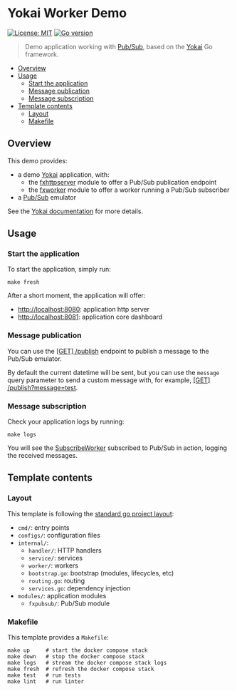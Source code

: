 # Yokai Worker Demo

[![License: MIT](https://img.shields.io/badge/License-MIT-blue.svg)](https://opensource.org/licenses/MIT)
[![Go version](https://img.shields.io/badge/Go-1.20-blue)](https://go.dev/)

> Demo application working with [Pub/Sub](https://cloud.google.com/pubsub), based on
> the [Yokai](https://github.com/ankorstore/yokai) Go framework.

<!-- TOC -->

* [Overview](#overview)
* [Usage](#usage)
	* [Start the application](#start-the-application)
	* [Message publication](#message-publication)
	* [Message subscription](#message-subscription)
* [Template contents](#template-contents)
	* [Layout](#layout)
	* [Makefile](#makefile)

<!-- TOC -->

## Overview

This demo provides:

- a demo [Yokai](https://github.com/ankorstore/yokai) application, with:
	- the [fxhttpserver](https://github.com/ankorstore/yokai/tree/main/fxhttpserver) module to offer a Pub/Sub
	  publication endpoint
	- the [fxworker](https://github.com/ankorstore/yokai/tree/main/fxworker) module to offer a worker running a Pub/Sub
	  subscriber
- a [Pub/Sub](https://cloud.google.com/pubsub) emulator

See the [Yokai documentation](https://ankorstore.github.io/yokai) for more details.

## Usage

### Start the application

To start the application, simply run:

```shell
make fresh
```

After a short moment, the application will offer:

- [http://localhost:8080](http://localhost:8080): application http server
- [http://localhost:8081](http://localhost:8081): application core dashboard

### Message publication

You can use the [[GET] /publish](http://localhost:8080/publish) endpoint to publish a message to the Pub/Sub emulator.

By default the current datetime will be sent, but you can use the `message` query parameter to send a custom message
with, for example, [[GET] /publish?message=test](http://localhost:8080/publish?message=test).

### Message subscription

Check your application logs by running:

```shell
make logs
```

You will see the [SubscribeWorker](internal/worker/subscribe.go) subscribed to Pub/Sub in action, logging the received
messages.

## Template contents

### Layout

This template is following the [standard go project layout](https://github.com/golang-standards/project-layout):

- `cmd/`: entry points
- `configs/`: configuration files
- `internal/`:
	- `handler/`: HTTP handlers
	- `service/`: services
	- `worker/`: workers
	- `bootstrap.go`: bootstrap (modules, lifecycles, etc)
	- `routing.go`: routing
	- `services.go`: dependency injection
- `modules/`: application modules
	- `fxpubsub/`: Pub/Sub module

### Makefile

This template provides a `Makefile`:

```
make up     # start the docker compose stack
make down   # stop the docker compose stack
make logs   # stream the docker compose stack logs
make fresh  # refresh the docker compose stack
make test   # run tests
make lint   # run linter
```
